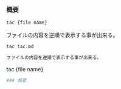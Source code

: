 ### 概要
```bash
tac {file name}
```
ファイルの内容を逆順で表示する事が出来る。


```markdown
tac tac.md

ファイルの内容を逆順で表示する事が出来る。
```
tac {file name}
```bash
### 概要
```
